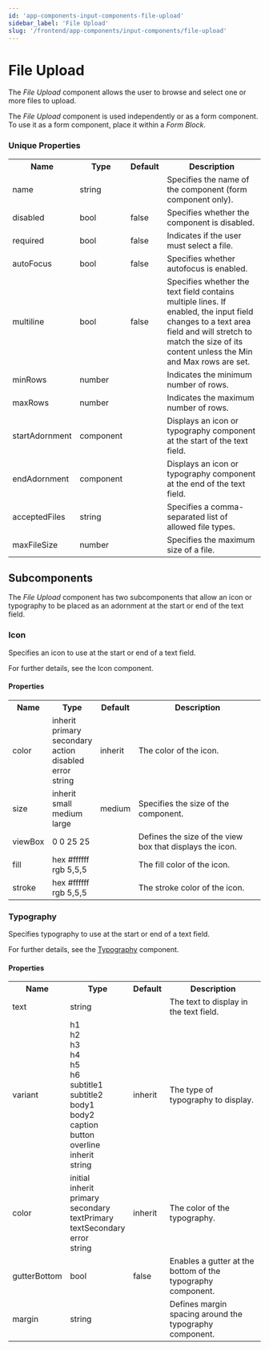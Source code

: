 ```yaml
---
id: 'app-components-input-components-file-upload'
sidebar_label: 'File Upload'
slug: '/frontend/app-components/input-components/file-upload'
---
```


# File Upload
The *File Upload* component allows the user to browse and select one or more files to upload. 

The *File Upload* component is used independently or as a form component. To use it as a form component, place it within a *Form Block*.

### Unique Properties
<table>
<tr><th>Name</th><th>Type</th><th>Default</th><th>Description</th></tr>
<tr><td>name</td><td>string</td><td></td><td>Specifies the name of the component (form component only).</td></tr>
<tr><td>disabled</td><td>bool</td><td>false</td><td>Specifies whether the component is disabled.</td></tr>
<tr><td>required</td><td>bool</td><td>false</td><td>Indicates if the user must select a file.</td></tr>
<tr><td>autoFocus</td><td>bool</td><td>false</td><td>Specifies whether autofocus is enabled.</td></tr>
<tr><td>multiline</td><td>bool</td><td>false</td><td>Specifies whether the text field contains multiple lines. If enabled, the input field changes to a text area field and will stretch to match the size of its content unless the Min and Max rows are set.</td></tr>
<tr><td>minRows</td><td>number</td><td></td><td>Indicates the minimum number of rows.</td></tr>
<tr><td>maxRows</td><td>number</td><td></td><td>Indicates the maximum number of rows.</td></tr>
<tr><td>startAdornment</td><td>component</td><td></td><td>Displays an icon or typography component at the start of the text field.</td></tr>
<tr><td>endAdornment</td><td>component</td><td></td><td>Displays an icon or typography component at the end of the text field.</td></tr>
<tr><td>acceptedFiles</td><td>string</td><td></td><td>Specifies a comma-separated list of allowed file types.</td></tr>
<tr><td>maxFileSize</td><td>number</td><td></td><td>Specifies the maximum size of a file.</td></tr>
</table>

## Subcomponents
The *File Upload* component has two subcomponents that allow an icon or typography to be placed as an adornment at the start or end of the text field.

### Icon
Specifies an icon to use at the start or end of a text field.

For further details, see the Icon component.

#### Properties
<table>
<tr><th>Name</th><th>Type</th><th>Default</th><th>Description</th></tr>
<tr><td>color</td><td>inherit<br/>primary<br/>secondary<br/>action<br/>disabled<br/>error<br/>string</td><td>inherit</td><td>The color of the icon.</td></tr>
<tr><td>size</td><td>inherit<br/>small<br/>medium<br/>large</td><td>medium</td><td>Specifies the size of the component.</td></tr>
<tr><td>viewBox</td><td>0 0 25 25<br/></td><td></td><td>Defines the size of the view box that displays the icon.</td></tr>
<tr><td>fill</td><td>hex #ffffff<br/>rgb 5,5,5</td><td></td><td>The fill color of the icon.</td></tr>
<tr><td>stroke</td><td>hex #ffffff<br/>rgb 5,5,5</td><td></td><td>The stroke color of the icon.</td></tr>
</table>

### Typography
Specifies typography to use at the start or end of a text field.

For further details, see the [Typography](./app-components-other-components-typography) component.

#### Properties
<table>
<tr><th>Name</th><th>Type</th><th>Default</th><th>Description</th></tr>
<tr><td>text</td><td>string</td><td></td><td>The text to display in the text field.</td></tr>
<tr><td>variant</td><td>h1<br/>h2<br/>h3<br/>h4<br/>h5<br/>h6<br/>subtitle1<br/>subtitle2<br/>body1<br/>body2<br/>caption<br/>button<br/>overline<br/>inherit<br/>string</td><td>inherit</td><td>The type of typography to display.</td></tr>
<tr><td>color</td><td>initial<br/>inherit<br/>primary<br/>secondary<br/>textPrimary<br/>textSecondary<br/>error<br/>string</td><td>inherit</td><td>The color of the typography.</td></tr>
<tr><td>gutterBottom</td><td>bool</td><td>false</td><td>Enables a gutter at the bottom of the typography component.</td></tr>
<tr><td>margin</td><td>string</td><td></td><td>Defines margin spacing around the typography component.</td></tr>
</table>



